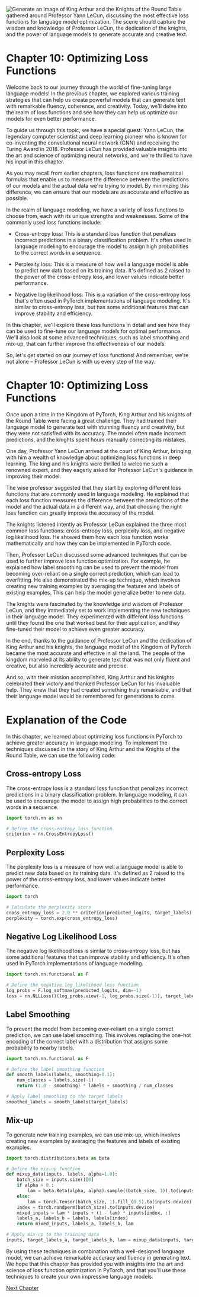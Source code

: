 ![Generate an image of King Arthur and the Knights of the Round Table gathered around Professor Yann LeCun, discussing the most effective loss functions for language model optimization. The scene should capture the wisdom and knowledge of Professor LeCun, the dedication of the knights, and the power of language models to generate accurate and creative text.](https://oaidalleapiprodscus.blob.core.windows.net/private/org-ct6DYQ3FHyJcnH1h6OA3fR35/user-qvFBAhW3klZpvcEY1psIUyDK/img-3qM7gEqkGe9xmAUu4t0YIt3Z.png?st=2023-04-14T01%3A22%3A58Z&se=2023-04-14T03%3A22%3A58Z&sp=r&sv=2021-08-06&sr=b&rscd=inline&rsct=image/png&skoid=6aaadede-4fb3-4698-a8f6-684d7786b067&sktid=a48cca56-e6da-484e-a814-9c849652bcb3&skt=2023-04-13T17%3A15%3A16Z&ske=2023-04-14T17%3A15%3A16Z&sks=b&skv=2021-08-06&sig=/hl5yL922NGbC/BvjNoqEQN4bnJLKOU8%2BfT8XsOlkiw%3D)


# Chapter 10: Optimizing Loss Functions

Welcome back to our journey through the world of fine-tuning large language models! In the previous chapter, we explored various training strategies that can help us create powerful models that can generate text with remarkable fluency, coherence, and creativity. Today, we'll delve into the realm of loss functions and see how they can help us optimize our models for even better performance.

To guide us through this topic, we have a special guest: Yann LeCun, the legendary computer scientist and deep learning pioneer who is known for co-inventing the convolutional neural network (CNN) and receiving the Turing Award in 2018. Professor LeCun has provided valuable insights into the art and science of optimizing neural networks, and we're thrilled to have his input in this chapter.

As you may recall from earlier chapters, loss functions are mathematical formulas that enable us to measure the difference between the predictions of our models and the actual data we're trying to model. By minimizing this difference, we can ensure that our models are as accurate and effective as possible.

In the realm of language modeling, we have a variety of loss functions to choose from, each with its unique strengths and weaknesses. Some of the commonly used loss functions include:

- Cross-entropy loss: This is a standard loss function that penalizes incorrect predictions in a binary classification problem. It's often used in language modeling to encourage the model to assign high probabilities to the correct words in a sequence.

- Perplexity loss: This is a measure of how well a language model is able to predict new data based on its training data. It's defined as 2 raised to the power of the cross-entropy loss, and lower values indicate better performance.

- Negative log likelihood loss: This is a variation of the cross-entropy loss that's often used in PyTorch implementations of language modeling. It's similar to cross-entropy loss, but has some additional features that can improve stability and efficiency.

In this chapter, we'll explore these loss functions in detail and see how they can be used to fine-tune our language models for optimal performance. We'll also look at some advanced techniques, such as label smoothing and mix-up, that can further improve the effectiveness of our models.

So, let's get started on our journey of loss functions! And remember, we're not alone – Professor LeCun is with us every step of the way.
# Chapter 10: Optimizing Loss Functions

Once upon a time in the Kingdom of PyTorch, King Arthur and his knights of the Round Table were facing a great challenge. They had trained their language model to generate text with stunning fluency and creativity, but they were not satisfied with its accuracy. The model often made incorrect predictions, and the knights spent hours manually correcting its mistakes.

One day, Professor Yann LeCun arrived at the court of King Arthur, bringing with him a wealth of knowledge about optimizing loss functions in deep learning. The king and his knights were thrilled to welcome such a renowned expert, and they eagerly asked for Professor LeCun's guidance in improving their model.

The wise professor suggested that they start by exploring different loss functions that are commonly used in language modeling. He explained that each loss function measures the difference between the predictions of the model and the actual data in a different way, and that choosing the right loss function can greatly improve the accuracy of the model.

The knights listened intently as Professor LeCun explained the three most common loss functions: cross-entropy loss, perplexity loss, and negative log likelihood loss. He showed them how each loss function works mathematically and how they can be implemented in PyTorch code.

Then, Professor LeCun discussed some advanced techniques that can be used to further improve loss function optimization. For example, he explained how label smoothing can be used to prevent the model from becoming over-reliant on a single correct prediction, which can lead to overfitting. He also demonstrated the mix-up technique, which involves creating new training examples by averaging the features and labels of existing examples. This can help the model generalize better to new data.

The knights were fascinated by the knowledge and wisdom of Professor LeCun, and they immediately set to work implementing the new techniques in their language model. They experimented with different loss functions until they found the one that worked best for their application, and they fine-tuned their model to achieve even greater accuracy.

In the end, thanks to the guidance of Professor LeCun and the dedication of King Arthur and his knights, the language model of the Kingdom of PyTorch became the most accurate and effective in all the land. The people of the kingdom marveled at its ability to generate text that was not only fluent and creative, but also incredibly accurate and precise.

And so, with their mission accomplished, King Arthur and his knights celebrated their victory and thanked Professor LeCun for his invaluable help. They knew that they had created something truly remarkable, and that their language model would be remembered for generations to come.
# Explanation of the Code

In this chapter, we learned about optimizing loss functions in PyTorch to achieve greater accuracy in language modeling. To implement the techniques discussed in the story of King Arthur and the Knights of the Round Table, we can use the following code:

## Cross-entropy Loss
The cross-entropy loss is a standard loss function that penalizes incorrect predictions in a binary classification problem. In language modeling, it can be used to encourage the model to assign high probabilities to the correct words in a sequence.

```python
import torch.nn as nn

# Define the cross-entropy loss function
criterion = nn.CrossEntropyLoss()
```

## Perplexity Loss
The perplexity loss is a measure of how well a language model is able to predict new data based on its training data. It's defined as 2 raised to the power of the cross-entropy loss, and lower values indicate better performance.

```python
import torch

# Calculate the perplexity score
cross_entropy_loss = 2.0 ** criterion(predicted_logits, target_labels)
perplexity = torch.exp(cross_entropy_loss)
```

## Negative Log Likelihood Loss
The negative log likelihood loss is similar to cross-entropy loss, but has some additional features that can improve stability and efficiency. It's often used in PyTorch implementations of language modeling.

```python
import torch.nn.functional as F

# Define the negative log likelihood loss function
log_probs = F.log_softmax(predicted_logits, dim=-1)
loss = nn.NLLLoss()(log_probs.view(-1, log_probs.size(-1)), target_labels.view(-1))
```

## Label Smoothing
To prevent the model from becoming over-reliant on a single correct prediction, we can use label smoothing. This involves replacing the one-hot encoding of the correct label with a distribution that assigns some probability to nearby labels.

```python
import torch.nn.functional as F

# Define the label smoothing function
def smooth_labels(labels, smoothing=0.1):
    num_classes = labels.size(-1)
    return (1.0 - smoothing) * labels + smoothing / num_classes

# Apply label smoothing to the target labels
smoothed_labels = smooth_labels(target_labels)
```

## Mix-up
To generate new training examples, we can use mix-up, which involves creating new examples by averaging the features and labels of existing examples.

```python
import torch.distributions.beta as beta

# Define the mix-up function
def mixup_data(inputs, labels, alpha=1.0):
    batch_size = inputs.size()[0]
    if alpha > 0.:
        lam = beta.Beta(alpha, alpha).sample((batch_size, 1)).to(inputs.device)
    else:
        lam = torch.Tensor(batch_size, 1).fill_(0.5).to(inputs.device)
    index = torch.randperm(batch_size).to(inputs.device)
    mixed_inputs = lam * inputs + (1 - lam) * inputs[index, :]
    labels_a, labels_b = labels, labels[index]
    return mixed_inputs, labels_a, labels_b, lam

# Apply mix-up to the training data
inputs, target_labels_a, target_labels_b, lam = mixup_data(inputs, target_labels)
```

By using these techniques in combination with a well-designed language model, we can achieve remarkable accuracy and fluency in generating text. We hope that this chapter has provided you with insights into the art and science of loss function optimization in PyTorch, and that you'll use these techniques to create your own impressive language models.


[Next Chapter](11_Chapter11.md)